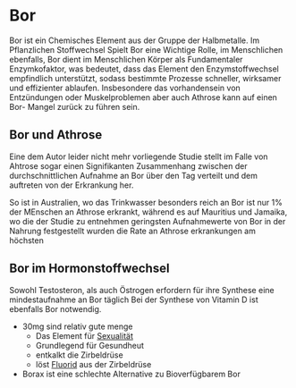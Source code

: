 # Bor


Bor ist ein Chemisches Element aus der Gruppe der Halbmetalle. 
Im Pflanzlichen Stoffwechsel Spielt Bor eine Wichtige Rolle, im Menschlichen ebenfalls,
Bor dient im Menschlichen Körper als Fundamentaler Enzymkofaktor, was bedeutet, dass das Element den Enzymstoffwechsel empfindlich unterstützt, sodass bestimmte  Prozesse schneller, wirksamer und effizienter ablaufen.
Insbesondere das vorhandensein von Entzündungen oder Muskelproblemen aber auch Athrose kann auf einen Bor- Mangel zurück zu führen sein.

## Bor und Athrose

Eine dem Autor leider nicht mehr vorliegende Studie stellt im Falle von Ahtrose sogar einen Signifikanten Zusammenhang zwischen der durchschnittlichen Aufnahme an Bor über den Tag verteilt  und dem auftreten von der Erkrankung her.

So ist in Australien, wo das Trinkwasser besonders reich an Bor ist nur 1% der MEnschen an Athrose erkrankt, während es auf Mauritius und Jamaika, wo die der Studie zu entnehmen geringsten Aufnahmewerte von Bor in der Nahrung festgestellt wurden die Rate an Athrose erkrankungen am höchsten 

## Bor im Hormonstoffwechsel
Sowohl Testosteron, als auch Östrogen erfordern für ihre Synthese eine mindestaufnahme an Bor täglich
Bei der Synthese von Vitamin D ist ebenfalls Bor notwendig.




- 30mg sind relativ gute menge
	- Das Element für [Sexualität](../../Menschlicher%20Körper/Sexualität.md)
	- Grundlegend für Gesundheut
	- entkalkt die Zirbeldrüse
	- löst [Fluorid](Fluorid.md) aus der Zirbeldrüse
- Borax ist eine schlechte Alternative zu Bioverfügbarem Bor



